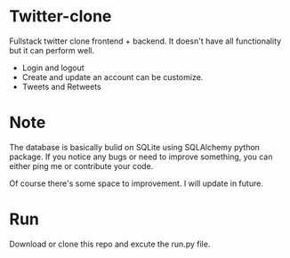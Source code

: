 # Twitter-clone
Fullstack twitter clone frontend + backend. It doesn't have all functionality but it can perform well.
* Login and logout 
* Create and update an account can be customize.
* Tweets and Retweets

# Note
The database is basically bulid on SQLite using SQLAlchemy python package.
If you notice any bugs or need to improve something, you can either ping me or contribute your code.

Of course there's some space to improvement. I will update in future.

# Run
Download or clone this repo and excute the run.py file.


